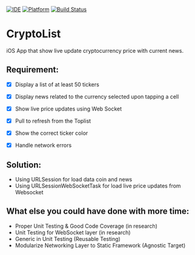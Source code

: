 [![IDE](https://img.shields.io/badge/Xcode-13.2.1-blue.svg)](https://developer.apple.com/xcode/)
[![Platform](https://img.shields.io/badge/iOS-15.2-green.svg)](https://developer.apple.com/ios/)
[![Build Status](https://github.com/IhwanID/CryptoList/actions/workflows/CryptoList.yml/badge.svg)](https://github.com/IhwanID/CryptoList/actions/workflows/CryptoList.yml)

# CryptoList

iOS App that show live update cryptocurrency price with current news.

## Requirement:
- [x] Display a list of at least 50 tickers
- [x] Display news related to the currency selected upon tapping a cell
- [x] Show live price updates using Web Socket
- [x] Pull to refresh from the Toplist
- [x] Show the correct ticker color
- [x] Handle network errors


## Solution:
- Using URLSession for load data coin and news
- Using URLSessionWebSocketTask for load live price updates from Websocket

## What else you could have done with more time:
- Proper Unit Testing & Good Code Coverage (in research)
- Unit Testing for WebSocket layer (in research)
- Generic in Unit Testing (Reusable Testing)
- Modularize Networking Layer to Static Framework (Agnostic Target)

